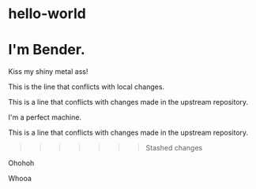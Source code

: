 # hello-world
# I'm Bender.

Kiss my shiny metal ass!

This is the line that conflicts with local changes.

This is a line that conflicts with changes made in the upstream repository.


I'm a perfect machine.

This is a line that conflicts with changes made in the upstream repository.

>>>>>>> Stashed changes

Ohohoh

Whooa
